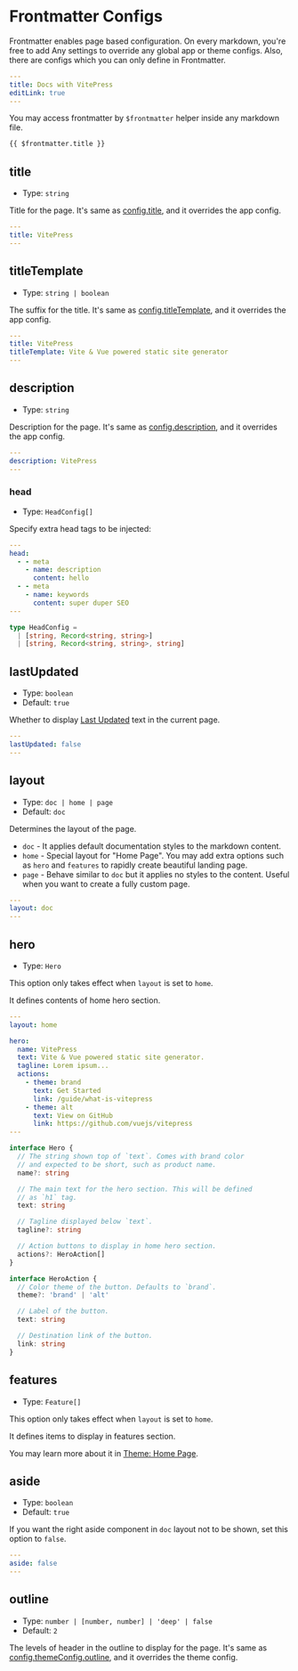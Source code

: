 # Frontmatter Configs

Frontmatter enables page based configuration. On every markdown, you're free to add Any settings to override any global app or theme configs. Also, there are configs which you can only define in Frontmatter.

```yaml
---
title: Docs with VitePress
editLink: true
---
```

You may access frontmatter by `$frontmatter` helper inside any markdown file.

```md
{{ $frontmatter.title }}
```

## title

- Type: `string`

Title for the page. It's same as [config.title](../config/app-configs#title), and it overrides the app config.

```yaml
---
title: VitePress
---
```

## titleTemplate

- Type: `string | boolean`

The suffix for the title. It's same as [config.titleTemplate](../config/app-configs#titletemplate), and it overrides the app config.

```yaml
---
title: VitePress
titleTemplate: Vite & Vue powered static site generator
---
```

## description

- Type: `string`

Description for the page. It's same as [config.description](../config/app-configs#description), and it overrides the app config.

```yaml
---
description: VitePress
---
```

### head

- Type: `HeadConfig[]`

Specify extra head tags to be injected:

```yaml
---
head:
  - - meta
    - name: description
      content: hello
  - - meta
    - name: keywords
      content: super duper SEO
---
```

```ts
type HeadConfig =
  | [string, Record<string, string>]
  | [string, Record<string, string>, string]
```

## lastUpdated

- Type: `boolean`
- Default: `true`

Whether to display [Last Updated](../guide/theme-last-updated) text in the current page.

```yaml
---
lastUpdated: false
---
```

## layout

- Type: `doc | home | page`
- Default: `doc`

Determines the layout of the page.

- `doc` - It applies default documentation styles to the markdown content.
- `home` - Special layout for "Home Page". You may add extra options such as `hero` and `features` to rapidly create beautiful landing page.
- `page` - Behave similar to `doc` but it applies no styles to the content. Useful when you want to create a fully custom page.

```yaml
---
layout: doc
---
```

## hero

- Type: `Hero`

This option only takes effect when `layout` is set to `home`.

It defines contents of home hero section.

```yaml
---
layout: home

hero:
  name: VitePress
  text: Vite & Vue powered static site generator.
  tagline: Lorem ipsum...
  actions:
    - theme: brand
      text: Get Started
      link: /guide/what-is-vitepress
    - theme: alt
      text: View on GitHub
      link: https://github.com/vuejs/vitepress
---
```

```ts
interface Hero {
  // The string shown top of `text`. Comes with brand color
  // and expected to be short, such as product name.
  name?: string

  // The main text for the hero section. This will be defined
  // as `h1` tag.
  text: string

  // Tagline displayed below `text`.
  tagline?: string

  // Action buttons to display in home hero section.
  actions?: HeroAction[]
}

interface HeroAction {
  // Color theme of the button. Defaults to `brand`.
  theme?: 'brand' | 'alt'

  // Label of the button.
  text: string

  // Destination link of the button.
  link: string
}
```

## features

- Type: `Feature[]`

This option only takes effect when `layout` is set to `home`.

It defines items to display in features section.

You may learn more about it in [Theme: Home Page](../guide/theme-home-page).

## aside

- Type: `boolean`
- Default: `true`

If you want the right aside component in `doc` layout not to be shown, set this option to `false`.

```yaml
---
aside: false
---
```

## outline

- Type: `number | [number, number] | 'deep' | false`
- Default: `2`

The levels of header in the outline to display for the page. It's same as [config.themeConfig.outline](../config/theme-configs#outline), and it overrides the theme config.
